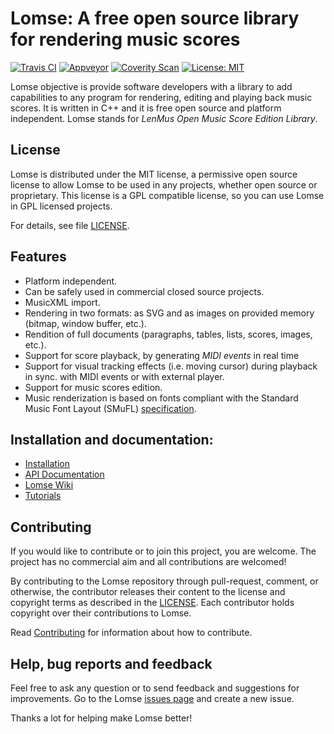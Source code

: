 # Lomse: A free open source library for rendering music scores

[![Travis CI](https://travis-ci.org/lenmus/lomse.svg)](https://travis-ci.org/lenmus/lomse)
[![Appveyor](https://ci.appveyor.com/api/projects/status/m0sbs3tkwvnih9bl/branch/master?svg=true)](https://ci.appveyor.com/project/cecilios/lomse-aai68/branch/master)
[![Coverity Scan](https://img.shields.io/coverity/scan/16694.svg)](https://scan.coverity.com/projects/lenmus-lomse)
[![License: MIT](https://img.shields.io/badge/License-MIT-blue.svg)](https://lenmus.github.io/lomse/page-library-license.html)


Lomse objective is provide software developers with a library to add capabilities to any program for rendering, editing and playing back music scores. It is written in C++ and it is free open source and platform independent. Lomse stands for *LenMus Open Music Score Edition Library*.



## License
Lomse is distributed under the MIT license, a permissive open source license to allow Lomse to be used in any projects, whether open source or proprietary. This license is a GPL compatible license, so you can use Lomse in GPL licensed projects.

For details, see file [LICENSE](LICENSE).



## Features

* Platform independent.
* Can be safely used in commercial closed source projects.
* MusicXML import.
* Rendering in two formats: as SVG and as images on provided memory (bitmap, window buffer, etc.).
* Rendition of full documents (paragraphs, tables, lists, scores, images, etc.).
* Support for score playback, by generating *MIDI events* in real time
* Support for visual tracking effects (i.e. moving cursor) during playback in sync. with MIDI events or with external player.
* Support for music scores edition.
* Music renderization is based on fonts compliant with the Standard Music Font Layout (SMuFL) [specification](https://www.smufl.org/).


## Installation and documentation:
- [Installation](https://github.com/lenmus/lomse/wiki/Installation)
- [API Documentation](https://lenmus.github.io/lomse/)
- [Lomse Wiki](https://github.com/lenmus/lomse/wiki)
- [Tutorials](https://github.com/lenmus/lomse/tree/master/examples/tutorials)


## Contributing

If you would like to contribute or to join this project, you are welcome. The project has no commercial aim and all contributions are welcomed!

By contributing to the Lomse repository through pull-request, comment,
or otherwise, the contributor releases their content to the
license and copyright terms as described in the [LICENSE](LICENSE).
Each contributor holds copyright over their contributions to Lomse.

Read [Contributing](CONTRIBUTING.md) for information about how to contribute.



## Help, bug reports and feedback

Feel free to ask any question or to send feedback and suggestions for improvements. Go to the Lomse [issues page](https://github.com/lenmus/lomse/issues) and create a new issue.

Thanks a lot for helping make Lomse better!


